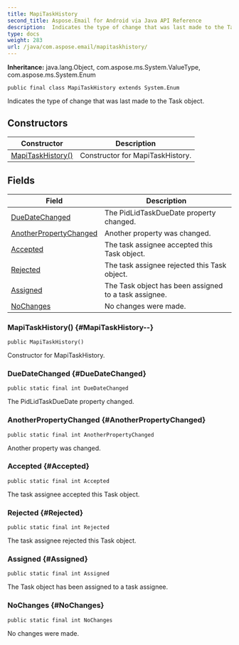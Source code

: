 ```yaml
---
title: MapiTaskHistory
second_title: Aspose.Email for Android via Java API Reference
description:  Indicates the type of change that was last made to the Task object.
type: docs
weight: 283
url: /java/com.aspose.email/mapitaskhistory/
---
```

**Inheritance:**
java.lang.Object, com.aspose.ms.System.ValueType, com.aspose.ms.System.Enum
```
public final class MapiTaskHistory extends System.Enum
```

Indicates the type of change that was last made to the Task object.
## Constructors

| Constructor | Description |
| --- | --- |
| [MapiTaskHistory()](#MapiTaskHistory--) | Constructor for MapiTaskHistory. |
## Fields

| Field | Description |
| --- | --- |
| [DueDateChanged](#DueDateChanged) | The PidLidTaskDueDate property changed. |
| [AnotherPropertyChanged](#AnotherPropertyChanged) | Another property was changed. |
| [Accepted](#Accepted) | The task assignee accepted this Task object. |
| [Rejected](#Rejected) | The task assignee rejected this Task object. |
| [Assigned](#Assigned) | The Task object has been assigned to a task assignee. |
| [NoChanges](#NoChanges) | No changes were made. |
### MapiTaskHistory() {#MapiTaskHistory--}
```
public MapiTaskHistory()
```


Constructor for MapiTaskHistory.

### DueDateChanged {#DueDateChanged}
```
public static final int DueDateChanged
```


The PidLidTaskDueDate property changed.

### AnotherPropertyChanged {#AnotherPropertyChanged}
```
public static final int AnotherPropertyChanged
```


Another property was changed.

### Accepted {#Accepted}
```
public static final int Accepted
```


The task assignee accepted this Task object.

### Rejected {#Rejected}
```
public static final int Rejected
```


The task assignee rejected this Task object.

### Assigned {#Assigned}
```
public static final int Assigned
```


The Task object has been assigned to a task assignee.

### NoChanges {#NoChanges}
```
public static final int NoChanges
```


No changes were made.


